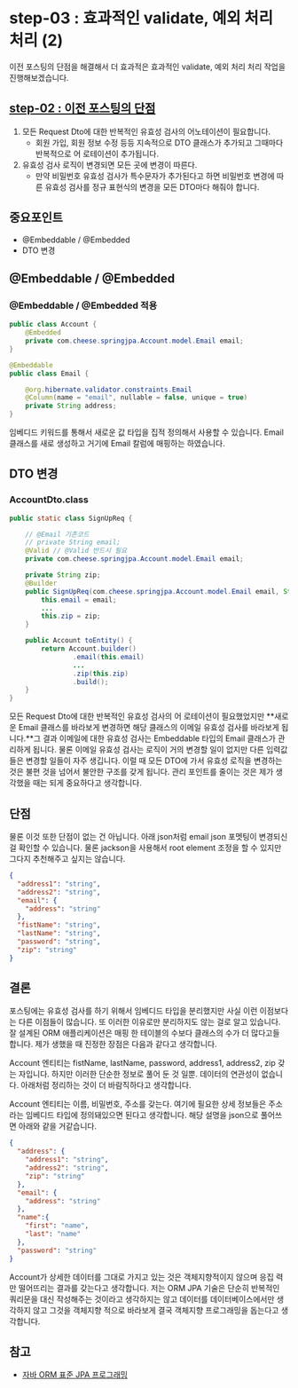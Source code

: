 # step-03 : 효과적인 validate, 예외 처리 처리 (2)

이전 포스팅의 단점을 해결해서 더 효과적은 효과적인 validate, 예외 처리 처리 작업을 진행해보겠습니다.

## [step-02 : 이전 포스팅의 단점](https://github.com/cheese10yun/spring-jpa/blob/master/doc/step-02.md)

1. 모든 Request Dto에 대한 반복적인 유효성 검사의 어노테이션이 필요합니다.
	- 회원 가입, 회원 정보 수정 등등 지속적으로 DTO 클래스가 추가되고 그때마다 반복적으로 어 로테이션이 추가됩니다.
2. 유효성 검사 로직이 변경되면 모든 곳에 변경이 따른다.
	- 만약 비밀번호 유효성 검사가 특수문자가 추가된다고 하면 비밀번호 변경에 따른 유효성 검사를 정규 표현식의 변경을 모든 DTO마다 해줘야 합니다.


## 중요포인트

* @Embeddable / @Embedded
* DTO 변경

## @Embeddable / @Embedded

### @Embeddable / @Embedded 적용

```java
public class Account {
    @Embedded
    private com.cheese.springjpa.Account.model.Email email;
}

@Embeddable
public class Email {

    @org.hibernate.validator.constraints.Email
    @Column(name = "email", nullable = false, unique = true)
    private String address;
}
```

임베디드 키워드를 통해서 새로운 값 타입을 집적 정의해서 사용할 수 있습니다. Email 클래스를 새로 생성하고 거기에 Email 칼럼에 매핑하는 하였습니다.

## DTO 변경

### AccountDto.class
```java
public static class SignUpReq {

    // @Email 기존코드
    // private String email;
    @Valid // @Valid 반드시 필요
    private com.cheese.springjpa.Account.model.Email email;

    private String zip;
    @Builder
    public SignUpReq(com.cheese.springjpa.Account.model.Email email, String fistName, String lastName, String password, String address1, String address2, String zip) {
        this.email = email;
        ...
        this.zip = zip;
    }

    public Account toEntity() {
        return Account.builder()
                .email(this.email)
                ...
                .zip(this.zip)
                .build();
    }
}
```


모든 Request Dto에 대한 반복적인 유효성 검사의 어 로테이션이 필요했었지만 **새로운 Email 클래스를 바라보게 변경하면 해당 클래스의 이메일 유효성 검사를 바라보게 됩니다.**그 결과 이메일에 대한 유효성 검사는 Embeddable 타입의 Email 클래스가 관리하게 됩니다. 물론 이메일 유효성 검사는 로직이 거의 변경할 일이 없지만 다른 입력값들은 변경할 일들이 자주 생깁니다. 이럴 때 모든 DTO에 가서 유효성 로직을 변경하는 것은 불편 것을 넘어서 불안한 구조를 갖게 됩니다. 관리 포인트를 줄이는 것은 제가 생각했을 때는 되게 중요하다고 생각합니다.


## 단점
물론 이것 또한 단점이 없는 건 아닙니다. 아래 json처럼 email json 포멧팅이 변경되신 걸 확인할 수 있습니다. 물론 jackson을 사용해서 root element 조정을 할 수 있지만 그다지 추천해주고 싶지는 않습니다.
```json
{
  "address1": "string",
  "address2": "string",
  "email": {
    "address": "string"
  },
  "fistName": "string",
  "lastName": "string",
  "password": "string",
  "zip": "string"
}
```

## 결론
포스팅에는 유효성 검사를 하기 위해서 임베디드 타입을 분리했지만 사실 이런 이점보다는 다른 이점들이 많습니다. 또 이러한 이유로만 분리하지도 않는 걸로 알고 있습니다. 잘 설계된 ORM 애플리케이션은 매핑 한 테이블의 수보다 클래스의 수가 더 많다고들 합니다. 제가 생했을 때 진정한 장점은 다음과 같다고 생각합니다.

Account 엔티티는 fistName, lastName, password, address1, address2, zip 갖는 자입니다. 하지만 이러한 단순한 정보로 풀어 둔 것 일뿐. 데이터의 연관성이 없습니다. 아래처럼 정리하는 것이 더 바람직하다고 생각합니다.

Account 엔티티는 이름, 비밀번호, 주소를 갖는다. 여기에 필요한 상세 정보들은 주소라는 임베디드 타입에 정의돼있으면 된다고 생각합니다. 해당 설명을 json으로 풀어쓰면 아래와 같을 거같습니다.

```json
{
  "address": {
    "address1": "string",
    "address2": "string",
    "zip": "string"
  },
  "email": {
    "address": "string"
  },
  "name":{
    "first": "name",
    "last": "name"
  },
  "password": "string"
}
```
Account가 상세한 데이터를 그대로 가지고 있는 것은 객체지향적이지 않으며 응집 력만 떨어뜨리는 결과를 갖는다고 생각합니다. 저는 ORM JPA 기술은 단순히 반복적인 쿼리문을 대신 작성해주는 것이라고 생각하지는 않고 데이터를 데이터베이스에서만 생각하지 않고 그것을 객체지향 적으로 바라보게 결국 객체지향 프로그래밍을 돕는다고 생각합니다.


## 참고
* [자바 ORM 표준 JPA 프로그래밍 ](http://www.kyobobook.co.kr/product/detailViewKor.laf?ejkGb=KOR&mallGb=KOR&barcode=9788960777330&orderClick=LAH&Kc=)
